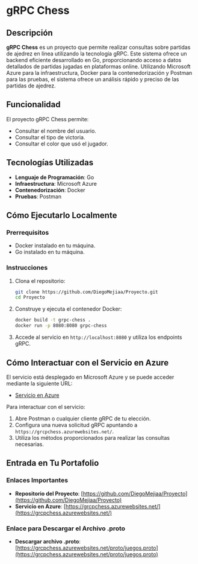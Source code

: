 # gRPC Chess

## Descripción
**gRPC Chess** es un proyecto que permite realizar consultas sobre partidas de ajedrez en línea utilizando la tecnología gRPC. Este sistema ofrece un backend eficiente desarrollado en Go, proporcionando acceso a datos detallados de partidas jugadas en plataformas online. Utilizando Microsoft Azure para la infraestructura, Docker para la contenedorización y Postman para las pruebas, el sistema ofrece un análisis rápido y preciso de las partidas de ajedrez.

## Funcionalidad
El proyecto gRPC Chess permite:
- Consultar el nombre del usuario.
- Consultar el tipo de victoria.
- Consultar el color que usó el jugador.

## Tecnologías Utilizadas
- **Lenguaje de Programación**: Go
- **Infraestructura**: Microsoft Azure
- **Contenedorización**: Docker
- **Pruebas**: Postman

## Cómo Ejecutarlo Localmente

### Prerrequisitos
- Docker instalado en tu máquina.
- Go instalado en tu máquina.

### Instrucciones
1. Clona el repositorio:
    ```sh
    git clone https://github.com/DiegoMejiaa/Proyecto.git
    cd Proyecto
    ```
2. Construye y ejecuta el contenedor Docker:
    ```sh
    docker build -t grpc-chess .
    docker run -p 8080:8080 grpc-chess
    ```
3. Accede al servicio en `http://localhost:8080` y utiliza los endpoints gRPC.

## Cómo Interactuar con el Servicio en Azure
El servicio está desplegado en Microsoft Azure y se puede acceder mediante la siguiente URL:
- [Servicio en Azure](https://grcpchess.azurewebsites.net/)

Para interactuar con el servicio:
1. Abre Postman o cualquier cliente gRPC de tu elección.
2. Configura una nueva solicitud gRPC apuntando a `https://grcpchess.azurewebsites.net/`.
3. Utiliza los métodos proporcionados para realizar las consultas necesarias.

## Entrada en Tu Portafolio

### Enlaces Importantes
- **Repositorio del Proyecto**: [https://github.com/DiegoMejiaa/Proyecto](https://github.com/DiegoMejiaa/Proyecto)
- **Servicio en Azure**: [https://grcpchess.azurewebsites.net/](https://grcpchess.azurewebsites.net/)

### Enlace para Descargar el Archivo .proto
- **Descargar archivo .proto**: [https://grcpchess.azurewebsites.net/proto/juegos.proto](https://grcpchess.azurewebsites.net/proto/juegos.proto)



